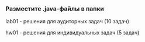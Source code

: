 <h3>Разместите .java-файлы в папки</h3>

lab01 -  решения для аудиторных задач (10 задач)

hw01 - решения для индивидуальных задач (5 задач)

